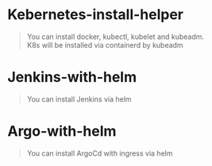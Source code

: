 # Kebernetes-install-helper 
> You can install docker, kubectl, kubelet and kubeadm. <br> K8s will be installed via containerd by kubeadm

# Jenkins-with-helm
> You can install Jenkins via helm
 
 # Argo-with-helm
> You can install ArgoCd with ingress via helm 

